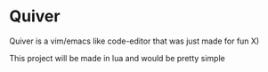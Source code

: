 # Quiver
Quiver is a vim/emacs like code-editor that was just made for fun X)

This project will be made in lua and would be pretty simple
